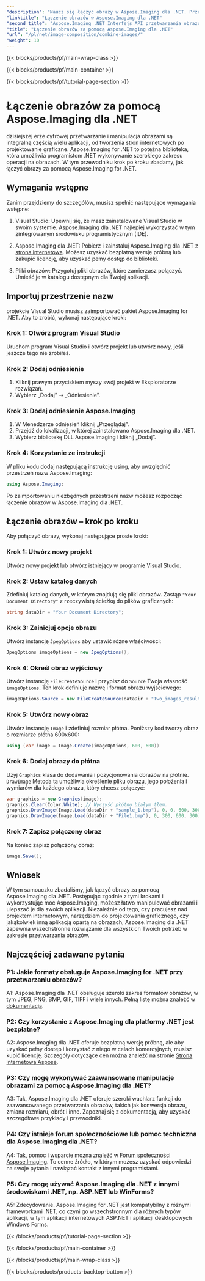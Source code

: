 ```yaml
---
"description": "Naucz się łączyć obrazy w Aspose.Imaging dla .NET. Przewodnik krok po kroku po wydajnym przetwarzaniu obrazów."
"linktitle": "Łączenie obrazów w Aspose.Imaging dla .NET"
"second_title": "Aspose.Imaging .NET Interfejs API przetwarzania obrazu"
"title": "Łączenie obrazów za pomocą Aspose.Imaging dla .NET"
"url": "/pl/net/image-composition/combine-images/"
"weight": 10
---
```


{{< blocks/products/pf/main-wrap-class >}}

{{< blocks/products/pf/main-container >}}

{{< blocks/products/pf/tutorial-page-section >}}

# Łączenie obrazów za pomocą Aspose.Imaging dla .NET

dzisiejszej erze cyfrowej przetwarzanie i manipulacja obrazami są integralną częścią wielu aplikacji, od tworzenia stron internetowych po projektowanie graficzne. Aspose.Imaging for .NET to potężna biblioteka, która umożliwia programistom .NET wykonywanie szerokiego zakresu operacji na obrazach. W tym przewodniku krok po kroku zbadamy, jak łączyć obrazy za pomocą Aspose.Imaging for .NET. 

## Wymagania wstępne

Zanim przejdziemy do szczegółów, musisz spełnić następujące wymagania wstępne:

1. Visual Studio: Upewnij się, że masz zainstalowane Visual Studio w swoim systemie. Aspose.Imaging dla .NET najlepiej wykorzystać w tym zintegrowanym środowisku programistycznym (IDE).

2. Aspose.Imaging dla .NET: Pobierz i zainstaluj Aspose.Imaging dla .NET z [strona internetowa](https://releases.aspose.com/imaging/net/). Możesz uzyskać bezpłatną wersję próbną lub zakupić licencję, aby uzyskać pełny dostęp do biblioteki.

3. Pliki obrazów: Przygotuj pliki obrazów, które zamierzasz połączyć. Umieść je w katalogu dostępnym dla Twojej aplikacji.

## Importuj przestrzenie nazw

projekcie Visual Studio musisz zaimportować pakiet Aspose.Imaging for .NET. Aby to zrobić, wykonaj następujące kroki:

### Krok 1: Otwórz program Visual Studio

Uruchom program Visual Studio i otwórz projekt lub utwórz nowy, jeśli jeszcze tego nie zrobiłeś.

### Krok 2: Dodaj odniesienie

1. Kliknij prawym przyciskiem myszy swój projekt w Eksploratorze rozwiązań.
2. Wybierz „Dodaj” -> „Odniesienie”.

### Krok 3: Dodaj odniesienie Aspose.Imaging

1. W Menedżerze odniesień kliknij „Przeglądaj”.
2. Przejdź do lokalizacji, w której zainstalowano Aspose.Imaging dla .NET.
3. Wybierz bibliotekę DLL Aspose.Imaging i kliknij „Dodaj”.

### Krok 4: Korzystanie ze instrukcji

W pliku kodu dodaj następującą instrukcję using, aby uwzględnić przestrzeń nazw Aspose.Imaging:

```csharp
using Aspose.Imaging;
```

Po zaimportowaniu niezbędnych przestrzeni nazw możesz rozpocząć łączenie obrazów w Aspose.Imaging dla .NET.

## Łączenie obrazów – krok po kroku

Aby połączyć obrazy, wykonaj następujące proste kroki:

### Krok 1: Utwórz nowy projekt

Utwórz nowy projekt lub otwórz istniejący w programie Visual Studio.

### Krok 2: Ustaw katalog danych

Zdefiniuj katalog danych, w którym znajdują się pliki obrazów. Zastąp `"Your Document Directory"` z rzeczywistą ścieżką do plików graficznych:

```csharp
string dataDir = "Your Document Directory";
```

### Krok 3: Zainicjuj opcje obrazu

Utwórz instancję `JpegOptions` aby ustawić różne właściwości:

```csharp
JpegOptions imageOptions = new JpegOptions();
```

### Krok 4: Określ obraz wyjściowy

Utwórz instancję `FileCreateSource` i przypisz do `Source` Twoja własność `imageOptions`. Ten krok definiuje nazwę i format obrazu wyjściowego:

```csharp
imageOptions.Source = new FileCreateSource(dataDir + "Two_images_result_out.bmp", false);
```

### Krok 5: Utwórz nowy obraz

Utwórz instancję `Image` i zdefiniuj rozmiar płótna. Poniższy kod tworzy obraz o rozmiarze płótna 600x600:

```csharp
using (var image = Image.Create(imageOptions, 600, 600))
```

### Krok 6: Dodaj obrazy do płótna

Użyj `Graphics` klasa do dodawania i pozycjonowania obrazów na płótnie. `DrawImage` Metoda ta umożliwia określenie pliku obrazu, jego położenia i wymiarów dla każdego obrazu, który chcesz połączyć:

```csharp
var graphics = new Graphics(image);
graphics.Clear(Color.White); // Wyczyść płótno białym tłem.
graphics.DrawImage(Image.Load(dataDir + "sample_1.bmp"), 0, 0, 600, 300); // Pierwszy obraz.
graphics.DrawImage(Image.Load(dataDir + "File1.bmp"), 0, 300, 600, 300);    // Drugi obraz.
```

### Krok 7: Zapisz połączony obraz

Na koniec zapisz połączony obraz:

```csharp
image.Save();
```

## Wniosek

W tym samouczku zbadaliśmy, jak łączyć obrazy za pomocą Aspose.Imaging dla .NET. Postępując zgodnie z tymi krokami i wykorzystując moc Aspose.Imaging, możesz łatwo manipulować obrazami i ulepszać je dla swoich aplikacji. Niezależnie od tego, czy pracujesz nad projektem internetowym, narzędziem do projektowania graficznego, czy jakąkolwiek inną aplikacją opartą na obrazach, Aspose.Imaging dla .NET zapewnia wszechstronne rozwiązanie dla wszystkich Twoich potrzeb w zakresie przetwarzania obrazów.

## Najczęściej zadawane pytania

### P1: Jakie formaty obsługuje Aspose.Imaging for .NET przy przetwarzaniu obrazów?

A1: Aspose.Imaging dla .NET obsługuje szeroki zakres formatów obrazów, w tym JPEG, PNG, BMP, GIF, TIFF i wiele innych. Pełną listę można znaleźć w [dokumentacja](https://reference.aspose.com/imaging/net/).

### P2: Czy korzystanie z Aspose.Imaging dla platformy .NET jest bezpłatne?

A2: Aspose.Imaging dla .NET oferuje bezpłatną wersję próbną, ale aby uzyskać pełny dostęp i korzystać z niego w celach komercyjnych, musisz kupić licencję. Szczegóły dotyczące cen można znaleźć na stronie [Strona internetowa Aspose](https://purchase.aspose.com/buy).

### P3: Czy mogę wykonywać zaawansowane manipulacje obrazami za pomocą Aspose.Imaging dla .NET?

A3: Tak, Aspose.Imaging dla .NET oferuje szeroki wachlarz funkcji do zaawansowanego przetwarzania obrazów, takich jak konwersja obrazu, zmiana rozmiaru, obrót i inne. Zapoznaj się z dokumentacją, aby uzyskać szczegółowe przykłady i przewodniki.

### P4: Czy istnieje forum społecznościowe lub pomoc techniczna dla Aspose.Imaging dla .NET?

A4: Tak, pomoc i wsparcie można znaleźć w [Forum społeczności Aspose.Imaging](https://forum.aspose.com/). To cenne źródło, w którym możesz uzyskać odpowiedzi na swoje pytania i nawiązać kontakt z innymi programistami.

### P5: Czy mogę używać Aspose.Imaging dla .NET z innymi środowiskami .NET, np. ASP.NET lub WinForms?

A5: Zdecydowanie. Aspose.Imaging for .NET jest kompatybilny z różnymi frameworkami .NET, co czyni go wszechstronnym dla różnych typów aplikacji, w tym aplikacji internetowych ASP.NET i aplikacji desktopowych Windows Forms.

{{< /blocks/products/pf/tutorial-page-section >}}

{{< /blocks/products/pf/main-container >}}

{{< /blocks/products/pf/main-wrap-class >}}

{{< blocks/products/products-backtop-button >}}
